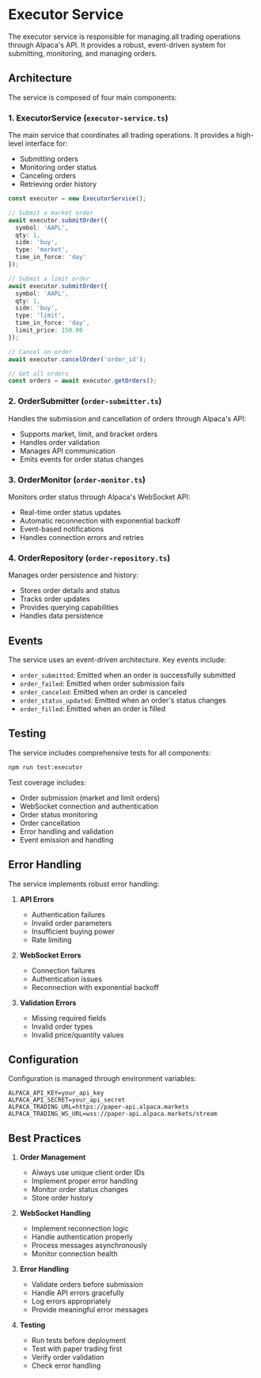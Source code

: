 # Executor Service

The executor service is responsible for managing all trading operations through Alpaca's API. It provides a robust, event-driven system for submitting, monitoring, and managing orders.

## Architecture

The service is composed of four main components:

### 1. ExecutorService (`executor-service.ts`)

The main service that coordinates all trading operations. It provides a high-level interface for:

- Submitting orders
- Monitoring order status
- Canceling orders
- Retrieving order history

```typescript
const executor = new ExecutorService();

// Submit a market order
await executor.submitOrder({
  symbol: 'AAPL',
  qty: 1,
  side: 'buy',
  type: 'market',
  time_in_force: 'day'
});

// Submit a limit order
await executor.submitOrder({
  symbol: 'AAPL',
  qty: 1,
  side: 'buy',
  type: 'limit',
  time_in_force: 'day',
  limit_price: 150.00
});

// Cancel an order
await executor.cancelOrder('order_id');

// Get all orders
const orders = await executor.getOrders();
```

### 2. OrderSubmitter (`order-submitter.ts`)

Handles the submission and cancellation of orders through Alpaca's API:

- Supports market, limit, and bracket orders
- Handles order validation
- Manages API communication
- Emits events for order status changes

### 3. OrderMonitor (`order-monitor.ts`)

Monitors order status through Alpaca's WebSocket API:

- Real-time order status updates
- Automatic reconnection with exponential backoff
- Event-based notifications
- Handles connection errors and retries

### 4. OrderRepository (`order-repository.ts`)

Manages order persistence and history:

- Stores order details and status
- Tracks order updates
- Provides querying capabilities
- Handles data persistence

## Events

The service uses an event-driven architecture. Key events include:

- `order_submitted`: Emitted when an order is successfully submitted
- `order_failed`: Emitted when order submission fails
- `order_canceled`: Emitted when an order is canceled
- `order_status_updated`: Emitted when an order's status changes
- `order_filled`: Emitted when an order is filled

## Testing

The service includes comprehensive tests for all components:

```bash
npm run test:executor
```

Test coverage includes:
- Order submission (market and limit orders)
- WebSocket connection and authentication
- Order status monitoring
- Order cancellation
- Error handling and validation
- Event emission and handling

## Error Handling

The service implements robust error handling:

1. **API Errors**
   - Authentication failures
   - Invalid order parameters
   - Insufficient buying power
   - Rate limiting

2. **WebSocket Errors**
   - Connection failures
   - Authentication issues
   - Reconnection with exponential backoff

3. **Validation Errors**
   - Missing required fields
   - Invalid order types
   - Invalid price/quantity values

## Configuration

Configuration is managed through environment variables:

```env
ALPACA_API_KEY=your_api_key
ALPACA_API_SECRET=your_api_secret
ALPACA_TRADING_URL=https://paper-api.alpaca.markets
ALPACA_TRADING_WS_URL=wss://paper-api.alpaca.markets/stream
```

## Best Practices

1. **Order Management**
   - Always use unique client order IDs
   - Implement proper error handling
   - Monitor order status changes
   - Store order history

2. **WebSocket Handling**
   - Implement reconnection logic
   - Handle authentication properly
   - Process messages asynchronously
   - Monitor connection health

3. **Error Handling**
   - Validate orders before submission
   - Handle API errors gracefully
   - Log errors appropriately
   - Provide meaningful error messages

4. **Testing**
   - Run tests before deployment
   - Test with paper trading first
   - Verify order validation
   - Check error handling 